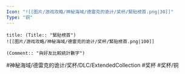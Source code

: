 ```yaml
---
Icon: "![[图片/游戏攻略/神秘海域/德雷克的诡计/奖杯/緊貼榜首.png|30]]"
Type: "铜"
---
```

```ad-common-bronze-trophy
title: (Title:: "緊貼榜首")
![[图片/游戏攻略/神秘海域/德雷克的诡计/奖杯/緊貼榜首.png|100]]

(Comment:: "與好友比較統計數字")
```

#神秘海域/德雷克的诡计/奖杯/DLC/ExtendedCollection #奖杯 #奖杯/铜
